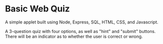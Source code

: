 # Basic Web Quiz

A simple applet built using Node, Express, SQL, HTML, CSS, and Javascript.

A 3-question quiz with four options, as well as "hint" and "submit" buttons.
There will be an indicator as to whether the user is correct or wrong.


